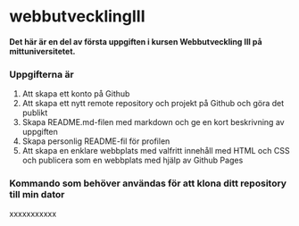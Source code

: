 # webbutvecklingIII

#### Det här är en del av första uppgiften i kursen Webbutveckling III på mittuniversitetet.

### Uppgifterna är
1. Att skapa ett konto på Github
2. Att skapa ett nytt remote repository och projekt på Github och göra det publikt
3. Skapa README.md-filen med markdown och ge en kort beskrivning av uppgiften
4. Skapa personlig README-fil för profilen
5. Att skapa en enklare webbplats med valfritt innehåll med HTML och CSS och publicera som en webbplats med hjälp av Github Pages

### Kommando som behöver användas för att klona ditt repository till min dator

xxxxxxxxxxx











